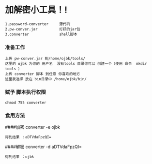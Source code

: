 # 加解密小工具！!

	1.password-converter     源代码
	2.pw-conver.jar          打好的jar包
	3.converter              shell脚本 
	

###  准备工作
	上传 pw-conver.jar 到/home/ojbk/tools/
	这里的 ojbk 为你的 用户名  没有tools 目录你可以 创建一个（使用 命令  mkdir tools ）
	上传 converter 脚本 到任意 你喜欢的地方 
	这里我选择 放在 bin目录中 /home/ojbk/bin/
	
### 赋予 脚本执行权限 
	
	chmod 755 converter
	
	
### 食用方法

####加密
	converter -e ojbk
	
	得到结果 ：aDTVdaFpzQI=
####解密
	converter -d aDTVdaFpzQI=
	
	得到结果 ：ojbk
	
	
		
	
	
	